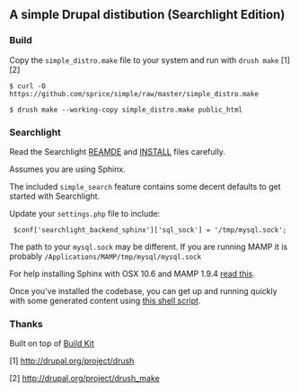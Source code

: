 ## A simple Drupal distibution (Searchlight Edition)

### Build

Copy the `simple_distro.make` file to your system and run with `drush make` [1][2]

    $ curl -O https://github.com/sprice/simple/raw/master/simple_distro.make

    $ drush make --working-copy simple_distro.make public_html

### Searchlight

Read the Searchlight [REAMDE](https://github.com/yhahn/searchlight/blob/drupal-7--1/README.markdown) and [INSTALL](https://github.com/yhahn/searchlight/blob/drupal-7--1/INSTALL.markdown) files carefully.

Assumes you are using Sphinx.

The included `simple_search` feature contains some decent defaults to get started with Searchlight.

Update your `settings.php` file to include:

     $conf['searchlight_backend_sphinx']['sql_sock'] = '/tmp/mysql.sock';

The path to your `mysql.sock` may be different. If you are running MAMP it is probably `/Applications/MAMP/tmp/mysql/mysql.sock`

For help installing Sphinx with OSX 10.6 and MAMP 1.9.4 [read this](https://gist.github.com/742897).

Once you've installed the codebase, you can get up and running quickly with some generated content using [this shell script](https://gist.github.com/742908).

### Thanks

Built on top of [Build Kit](http://drupal.org/project/buildkit)

[1] http://drupal.org/project/drush

[2] http://drupal.org/project/drush_make
